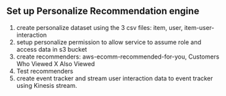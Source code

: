 ## Set up Personalize Recommendation engine

1. create personalize dataset using the 3 csv files: item, user, item-user-interaction
2. setup personalize permission to allow service to assume role and access data in s3 bucket
3. create recommenders: aws-ecomm-recommended-for-you, Customers Who Viewed X Also Viewed
4. Test recommenders
5. create event tracker and stream user interaction data to event tracker using Kinesis stream.